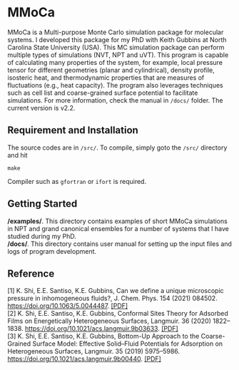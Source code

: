 # MMoCa
MMoCa is a Multi-purpose Monte Carlo simulation package for molecular systems. I developed this package for my PhD with Keith Gubbins at North Carolina State University (USA). This MC simulation package can perform multiple types of simulations (NVT, NPT and uVT). This program is capable of calculating many properties of the system, for example, local pressure tensor for different geometries (planar and cylindrical), density profile, isosteric heat, and thermodynamic properties that are measures of fluctuations (e.g., heat capacity). The program also leverages techniques such as cell list and coarse-grained surface potential to facilitate simulations. For more information, check the manual in ```/docs/``` folder. The current version is v2.2.

## Requirement and Installation 
The source codes are in ```/src/```. To compile, simply goto the ```/src/``` directory and hit

```make```

Compiler such as ```gfortran``` or ```ifort``` is required. 

## Getting Started
**/examples/**. This directory contains examples of short MMoCa simulations in NPT and grand canonical ensembles for a number of systems that I have studied during my PhD. <br/>
**/docs/**. This directory contains user manual for setting up the input files and logs of program development. 

## Reference
[1] K. Shi, E.E. Santiso, K.E. Gubbins, Can we define a unique microscopic pressure in inhomogeneous fluids?, J. Chem. Phys. 154 (2021) 084502. https://doi.org/10.1063/5.0044487. [[PDF]](http://kaihangshi.github.io/assets/docs/paper/Shi_JCP_2021.pdf)<br/>
[2] K. Shi, E.E. Santiso, K.E. Gubbins, Conformal Sites Theory for Adsorbed Films on Energetically Heterogeneous Surfaces, Langmuir. 36 (2020) 1822–1838. https://doi.org/10.1021/acs.langmuir.9b03633. [[PDF]](http://kaihangshi.github.io/assets/docs/paper/Shi_langmuir_2020.pdf)<br/>
[3] K. Shi, E.E. Santiso, K.E. Gubbins, Bottom-Up Approach to the Coarse-Grained Surface Model: Effective Solid–Fluid Potentials for Adsorption on Heterogeneous Surfaces, Langmuir. 35 (2019) 5975–5986. https://doi.org/10.1021/acs.langmuir.9b00440. [[PDF]](http://kaihangshi.github.io/assets/docs/paper/Shi_langmuir_2019.pdf)<br/>
